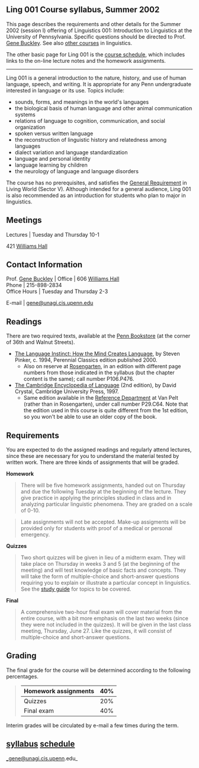 **Ling 001     Course syllabus, Summer 2002**  
---  
  
This page describes the requirements and other details for the Summer 2002
(session I)  offering of Linguistics 001: Introduction to Linguistics at the
University of Pennsylvania. Specific questions should be directed to Prof.
[Gene Buckley](http://www.ling.upenn.edu/~gene). See also [other
courses](/undergrad/ugrad.html) in linguistics.

The other basic page for Ling 001 is the [course schedule](schedule.html),
which includes links to the on-line lecture notes and the homework
assignments.

* * *

Ling 001 is a general introduction to the nature, history, and use of human
language, speech, and writing. It is appropriate for any Penn undergraduate
interested in language or its use. Topics include:

  * sounds, forms, and meanings in the world's languages 
  * the biological basis of human language and other animal communication systems 
  * relations of language to cognition, communication, and social organization 
  * spoken versus written language 
  * the reconstruction of linguistic history and relatedness among languages 
  * dialect variation and language standardization 
  * language and personal identity 
  * language learning by children 
  * the neurology of language and language disorders 

The course has no prerequisites, and satisfies the [General
Requirement](http://www.college.upenn.edu/curriculum/requirements/general.html)
in Living World (Sector V). Although intended for a general audience, Ling 001
is also recommended as an introduction for students who plan to major in
linguistics.

**Meetings**  
---  
  
 Lectures  | Tuesday and Thursday 10-1  
  
421 [Williams
Hall](http://www.facilities.upenn.edu/mapsBldgs/view_map.php3?id=170)  
  
**Contact Information**  
---  
  
Prof. [Gene Buckley](/~gene/) | Office | 606 [Williams
Hall](http://www.facilities.upenn.edu/mapsBldgs/view_map.php3?id=170)  
Phone | 215-898-2834  
Office Hours | Tuesday and Thursday 2-3  
  
E-mail | [gene@unagi.cis.upenn.edu](mailto:gene@unagi.cis.upenn.edu)  
  
**Readings**  
---  
  
There are two required texts, available at the [Penn
Bookstore](http://www.bkstore.com/upenn/) (at the corner of 36th and Walnut
Streets).

  * [The Language Instinct: How the Mind Creates Language](http://www.mit.edu/~pinker/tli.html), by Steven Pinker, c. 1994, Perennial Classics edition published 2000. 
    * Also on reserve at [Rosengarten](http://www.library.upenn.edu/services/reserves/res-vanpelt.html?vanpelt), in an edition with different page numbers from those indicated in the syllabus (but the chapter content is the same); call number P106.P476.
  * [The Cambridge Encyclopedia of Language](http://www.cup.org/ObjectBuilder/ObjectBuilder.iwx?ProcessName=ProductPage&Merchant_Id=1&product_id=0-521-55967-7&origin=search&searchField=TITLE&searchString=encyclopedia%20of%20language) (2nd edition), by David Crystal, Cambridge University Press, 1997. 
    * Same edition available in the [Reference Department](http://www.library.upenn.edu/services/reference/ref-vanpelt.html?vanpelt) at Van Pelt (rather than in Rosengarten), under call number P29.C64. Note that the edition used in this course is quite different from the 1st edition, so you won't be able to use an older copy of the book. 

**Requirements**  
---  
  
You are expected to do the assigned readings and regularly attend lectures,
since these are necessary for you to understand the material tested by written
work. There are three kinds of assignments that will be graded.

**Homework**

> There will be five homework assignments, handed out on Thursday and due the
following Tuesday at the beginning of the lecture. They give practice in
applying the principles studied in class and in analyzing particular
linguistic phenomena. They are graded on a scale of 0-10.

>

> Late assignments will not be accepted. Make-up assigments will be provided
only for students with proof of a medical or personal emergency.

**Quizzes**

> Two short quizzes will be given in lieu of a midterm exam. They will take
place on Thursday in weeks 3 and 5 (at the beginning of the meeting) and will
test knowledge of basic facts and concepts. They will take the form of
multiple-choice and short-answer questions requiring you to explain or
illustrate a particular concept in linguistics. See the [study
guide](study.html) for topics to be covered.

**Final**

> A comprehensive two-hour final exam will cover material from the entire
course, with a bit more emphasis on the last two weeks (since they were not
included in the quizzes). It will be given in the last class meeting,
Thursday, June 27. Like the quizzes, it will consist of multiple-choice and
short-answer questions.

**Grading**  
---  
  
The final grade for the course will be determined according to the following
percentages.

> Homework assignments | 40%  
> ---|---  
> Quizzes | 20%  
> Final exam | 40%  
  
Interim grades will be circulated by e-mail a few times during the term.

[syllabus](syllabus.html)   [schedule](schedule.html)  
---  
  
 _gene@unagi.cis.upenn.edu_

